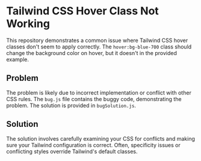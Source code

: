 # Tailwind CSS Hover Class Not Working

This repository demonstrates a common issue where Tailwind CSS hover classes don't seem to apply correctly. The `hover:bg-blue-700` class should change the background color on hover, but it doesn't in the provided example.

## Problem
The problem is likely due to incorrect implementation or conflict with other CSS rules.  The `bug.js` file contains the buggy code, demonstrating the problem.  The solution is provided in `bugSolution.js`.

## Solution
The solution involves carefully examining your CSS for conflicts and making sure your Tailwind configuration is correct.  Often, specificity issues or conflicting styles override Tailwind's default classes.